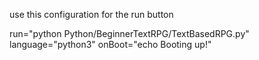 use this configuration for the run button

run="python Python/BeginnerTextRPG/TextBasedRPG.py"
language="python3"
onBoot="echo Booting up!"
